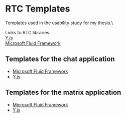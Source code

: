 # RTC Templates
Templates used in the usability study for my thesis.\

Links to RTC libraries:\
[Y.js](https://github.com/yjs/yjs)\
[Microsoft Fluid Framework](https://fluidframework.com/)

## Templates for the chat application
* [Microsoft Fluid Framework](/Fluid/chat)
* [Y.js](/YJS/chat)

## Templates for the matrix application
* [Microsoft Fluid Framework](/Fluid/matrix)
* [Y.js](/YJS/matrix)
